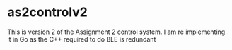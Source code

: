 # as2controlv2
This is version 2 of the Assignment 2 control system. I am re implementing it in Go as the C++ required to do BLE is redundant
